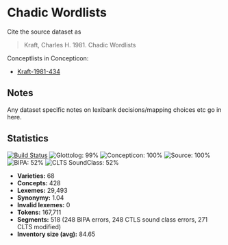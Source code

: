 # Chadic Wordlists

Cite the source dataset as

> Kraft, Charles H. 1981. Chadic Wordlists

Conceptlists in Concepticon:
- [Kraft-1981-434](http://concepticon.clld.org/contributions/Kraft-1981-434)

## Notes

Any dataset specific notes on lexibank decisions/mapping choices etc go in here.


## Statistics


[![Build Status](https://travis-ci.org/lexibank/kraftchadic.svg?branch=master)](https://travis-ci.org/lexibank/kraftchadic)
![Glottolog: 99%](https://img.shields.io/badge/Glottolog-99%25-green.svg "Glottolog: 99%")
![Concepticon: 100%](https://img.shields.io/badge/Concepticon-100%25-brightgreen.svg "Concepticon: 100%")
![Source: 100%](https://img.shields.io/badge/Source-100%25-brightgreen.svg "Source: 100%")
![BIPA: 52%](https://img.shields.io/badge/BIPA-52%25-red.svg "BIPA: 52%")
![CLTS SoundClass: 52%](https://img.shields.io/badge/CLTS%20SoundClass-52%25-red.svg "CLTS SoundClass: 52%")

- **Varieties:** 68
- **Concepts:** 428
- **Lexemes:** 29,493
- **Synonymy:** 1.04
- **Invalid lexemes:** 0
- **Tokens:** 167,711
- **Segments:** 518 (248 BIPA errors, 248 CTLS sound class errors, 271 CLTS modified)
- **Inventory size (avg):** 84.65
